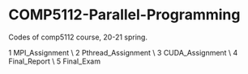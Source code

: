 # COMP5112-Parallel-Programming
Codes of comp5112 course, 20-21 spring.


1 MPI_Assignment \\
2 Pthread_Assignment \\
3 CUDA_Assignment \\
4 Final_Report \\
5 Final_Exam
